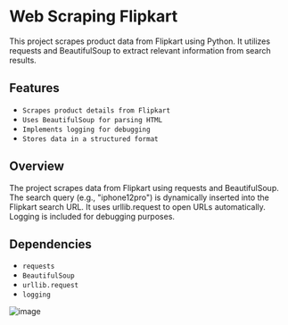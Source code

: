 # Web Scraping Flipkart

This project scrapes product data from Flipkart using Python. It utilizes requests and BeautifulSoup to extract relevant information from search results.

## Features
- `Scrapes product details from Flipkart`
- `Uses BeautifulSoup for parsing HTML`
- `Implements logging for debugging`
- `Stores data in a structured format`

## Overview
The project scrapes data from Flipkart using requests and BeautifulSoup.
The search query (e.g., "iphone12pro") is dynamically inserted into the Flipkart search URL.
It uses urllib.request to open URLs automatically.
Logging is included for debugging purposes.

## Dependencies
- `requests`
- `BeautifulSoup`
- `urllib.request`
- `logging`
  
![image](https://github.com/user-attachments/assets/3598de95-6692-4645-b8b2-e73204f250fe)


